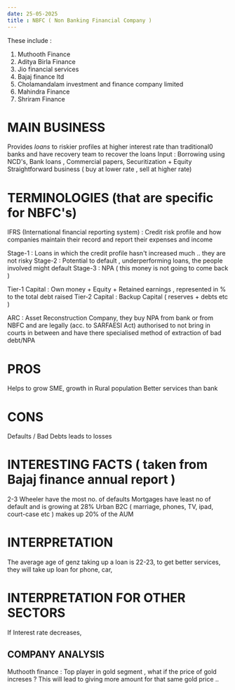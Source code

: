 ```yaml
---
date: 25-05-2025
title : NBFC ( Non Banking Financial Company )
---
```


These include : 

1. Muthooth Finance 
2. Aditya Birla Finance
3. Jio financial services
4. Bajaj finance ltd
5. Cholamandalam investment and finance company limited
6. Mahindra Finance 
7. Shriram Finance 

# MAIN BUSINESS 
Provides *loans* to riskier profiles at higher interest rate than traditional0 banks and have recovery team to recover the loans 
Input : Borrowing using NCD's, Bank loans , Commercial papers, Securitization  + Equity 
Straightforward business ( buy at lower rate , sell at higher rate)


# TERMINOLOGIES (that are specific for NBFC's)
IFRS (International financial reporting system) : Credit risk profile and how companies maintain their record and report their expenses and income 

Stage-1 : Loans in which the credit profile hasn't increased much .. they are not risky 
Stage-2 : Potential to default , underperforming loans, the people involved might default
Stage-3	: NPA ( this money is not going to come back ) 


Tier-1 Capital : Own money + Equity + Retained earnings , represented in % to the total debt raised 
Tier-2 Capital : Backup Capital ( reserves + debts etc )


ARC : Asset Reconstruction Company, they buy NPA from bank or from NBFC and are legally (acc. to SARFAESI Act) authorised to not bring in courts in between and have there specialised method of extraction of bad debt/NPA




# PROS
Helps to grow SME, growth in Rural population 
Better services than bank

# CONS 
Defaults / Bad Debts leads to losses


# INTERESTING FACTS ( taken from Bajaj finance annual report )
2-3 Wheeler have the most no. of defaults 
Mortgages have least no of default and is growing at 28% 
Urban B2C ( marriage, phones, TV, ipad, court-case etc ) makes up 20% of the AUM   

# INTERPRETATION 
The average age of genz taking up a loan is 22-23, to get better services, they will take up loan for phone, car, 


# INTERPRETATION FOR OTHER SECTORS
If Interest rate decreases, 




## COMPANY ANALYSIS

Muthooth finance : Top player in gold segment , what if the price of gold increses ? This will lead to giving more amount for that same gold price .. 

